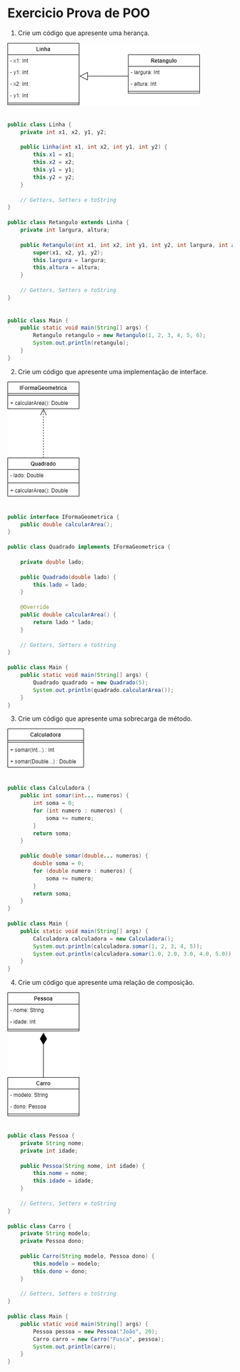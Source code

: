 # Exercicio Prova de POO

1. Crie um código que apresente uma herança.

![Herança](https://github.com/andrerochasouza/TrabalhoJavaUniville/blob/main/Rec%201%20-%20POO%202%20-%20Exercicios/heranca.png)

```java

public class Linha {
    private int x1, x2, y1, y2;

    public Linha(int x1, int x2, int y1, int y2) {
        this.x1 = x1;
        this.x2 = x2;
        this.y1 = y1;
        this.y2 = y2;
    }

    // Getters, Setters e toString
}

public class Retangulo extends Linha {
    private int largura, altura;

    public Retangulo(int x1, int x2, int y1, int y2, int largura, int altura) {
        super(x1, x2, y1, y2);
        this.largura = largura;
        this.altura = altura;
    }

    // Getters, Setters e toString
}


public class Main {
    public static void main(String[] args) {
        Retangulo retangulo = new Retangulo(1, 2, 3, 4, 5, 6);
        System.out.println(retangulo);
    }
}
```

2. Crie um código que apresente uma implementação de interface.

![Interface](https://github.com/andrerochasouza/TrabalhoJavaUniville/blob/main/Rec%201%20-%20POO%202%20-%20Exercicios/interface.jpg)

```java

public interface IFormaGeometrica {
    public double calcularArea();
}

public class Quadrado implements IFormaGeometrica {
   
    private double lado;

    public Quadrado(double lado) {
        this.lado = lado;
    }

    @Override
    public double calcularArea() {
        return lado * lado;
    }

    // Getters, Setters e toString
}

public class Main {
    public static void main(String[] args) {
        Quadrado quadrado = new Quadrado(5);
        System.out.println(quadrado.calcularArea());
    }
}
``` 

3. Crie um código que apresente uma sobrecarga de método.

![Sobrecarga](https://github.com/andrerochasouza/TrabalhoJavaUniville/blob/main/Rec%201%20-%20POO%202%20-%20Exercicios/sobrecarga.jpg)


```java

public class Calculadora {
    public int somar(int... numeros) {
        int soma = 0;
        for (int numero : numeros) {
            soma += numero;
        }
        return soma;
    }

    public double somar(double... numeros) {
        double soma = 0;
        for (double numero : numeros) {
            soma += numero;
        }
        return soma;
    }
}

public class Main {
    public static void main(String[] args) {
        Calculadora calculadora = new Calculadora();
        System.out.println(calculadora.somar(1, 2, 3, 4, 5));
        System.out.println(calculadora.somar(1.0, 2.0, 3.0, 4.0, 5.0));
    }
}
``` 

4. Crie um código que apresente uma relação de composição.

![Composição](https://github.com/andrerochasouza/TrabalhoJavaUniville/blob/main/Rec%201%20-%20POO%202%20-%20Exercicios/composicao.jpg)

```java

public class Pessoa {
    private String nome;
    private int idade;

    public Pessoa(String nome, int idade) {
        this.nome = nome;
        this.idade = idade;
    }

    // Getters, Setters e toString
}

public class Carro {
    private String modelo;
    private Pessoa dono;

    public Carro(String modelo, Pessoa dono) {
        this.modelo = modelo;
        this.dono = dono;
    }

    // Getters, Setters e toString
}

public class Main {
    public static void main(String[] args) {
        Pessoa pessoa = new Pessoa("João", 20);
        Carro carro = new Carro("Fusca", pessoa);
        System.out.println(carro);
    }
}
```
